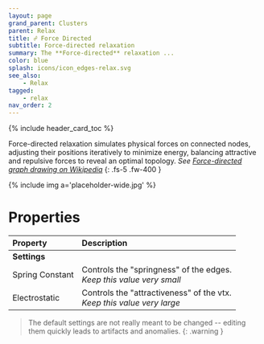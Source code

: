 ```yaml
---
layout: page
grand_parent: Clusters
parent: Relax
title: ☍ Force Directed
subtitle: Force-directed relaxation
summary: The **Force-directed** relaxation ...
color: blue
splash: icons/icon_edges-relax.svg
see_also:
    - Relax
tagged: 
    - relax
nav_order: 2
---
```


{% include header_card_toc %}

Force-directed relaxation simulates physical forces on connected nodes, adjusting their positions iteratively to minimize energy, balancing attractive and repulsive forces to reveal an optimal topology. *See [Force-directed graph drawing on Wikipedia](https://en.wikipedia.org/wiki/Force-directed_graph_drawing)*
{: .fs-5 .fw-400 } 

{% include img a='placeholder-wide.jpg' %}

# Properties

| Property       | Description          |
|:-------------|:------------------|
|**Settings**||
| Spring Constant           | Controls the "springness" of the edges.<br>*Keep this value very small* |
| Electrostatic          | Controls the "attractiveness" of the vtx.<br>*Keep this value very large* |

> The default settings are not really meant to be changed -- editing them quickly leads to artifacts and anomalies.
{: .warning }
